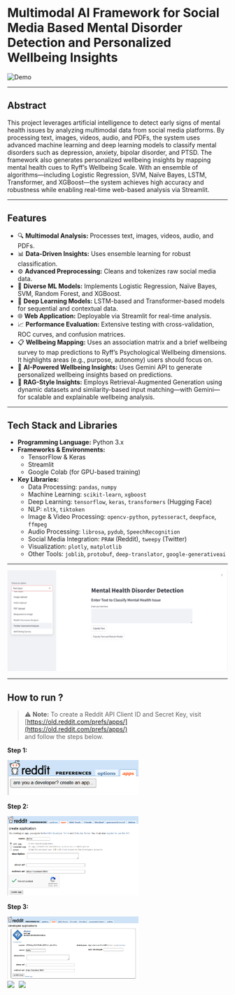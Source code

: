 # Multimodal AI Framework for Social Media Based Mental Disorder Detection and Personalized Wellbeing Insights

![Demo](https://github.com/arkapg211002/MAFSMBMDDPWI-FYP-2025/blob/main/WEB%20APP%20LANDING%20PAGE/demo.gif)

---

## Abstract

This project leverages artificial intelligence to detect early signs of mental health issues by analyzing multimodal data from social media platforms. By processing text, images, videos, audio, and PDFs, the system uses advanced machine learning and deep learning models to classify mental disorders such as depression, anxiety, bipolar disorder, and PTSD. The framework also generates personalized wellbeing insights by mapping mental health cues to Ryff’s Wellbeing Scale. With an ensemble of algorithms—including Logistic Regression, SVM, Naïve Bayes, LSTM, Transformer, and XGBoost—the system achieves high accuracy and robustness while enabling real-time web-based analysis via Streamlit.

---

## Features

- 🔍 **Multimodal Analysis:** Processes text, images, videos, audio, and PDFs.
- 📊 **Data-Driven Insights:** Uses ensemble learning for robust classification.
- ⚙️ **Advanced Preprocessing:** Cleans and tokenizes raw social media data.
- 🧠 **Diverse ML Models:** Implements Logistic Regression, Naïve Bayes, SVM, Random Forest, and XGBoost.
- 🤖 **Deep Learning Models:** LSTM-based and Transformer-based models for sequential and contextual data.
- 🌐 **Web Application:** Deployable via Streamlit for real-time analysis.
- 📈 **Performance Evaluation:** Extensive testing with cross-validation, ROC curves, and confusion matrices.
- 📋 **Wellbeing Mapping:** Uses an association matrix and a brief wellbeing survey to map predictions to Ryff’s Psychological Wellbeing dimensions. It highlights areas (e.g., purpose, autonomy) users should focus on.
- 🧠 **AI-Powered Wellbeing Insights:** Uses Gemini API to generate personalized wellbeing insights based on predictions.
- 🔁 **RAG-Style Insights:** Employs Retrieval-Augmented Generation using dynamic datasets and similarity-based input matching—with Gemini—for scalable and explainable wellbeing analysis.

---

## Tech Stack and Libraries

- **Programming Language:** Python 3.x
- **Frameworks & Environments:**  
  - TensorFlow & Keras  
  - Streamlit  
  - Google Colab (for GPU-based training)
- **Key Libraries:**  
  - Data Processing: `pandas`, `numpy`  
  - Machine Learning: `scikit-learn`, `xgboost`  
  - Deep Learning: `tensorflow`, `keras`, `transformers` (Hugging Face)  
  - NLP: `nltk`, `tiktoken`  
  - Image & Video Processing: `opencv-python`, `pytesseract`, `deepface`, `ffmpeg`  
  - Audio Processing: `librosa`, `pydub`, `SpeechRecognition`  
  - Social Media Integration: `PRAW` (Reddit), `tweepy` (Twitter)  
  - Visualization: `plotly`, `matplotlib`  
  - Other Tools: `joblib`, `protobuf`, `deep-translator`, `google-generativeai`

---

![Streamlit app](https://github.com/arkapg211002/MAFSMBMDDPWI-FYP-2025/blob/main/WEB%20APP%20IMAGES/01%20Interface.png)

---

## How to run ?

> ⚠️ **Note:** To create a Reddit API Client ID and Secret Key, visit  
> [https://old.reddit.com/prefs/apps/](https://old.reddit.com/prefs/apps/)  
> and follow the steps below.
<!-- Step 1 -->
<p><strong>Step 1:</strong></p>
<img src="https://github.com/arkapg211002/MAFSMBMDDPWI-FYP-2025/blob/main/WEB%20APP%20LANDING%20PAGE/REDDIT1.png" width="300" />

<!-- Step 2 -->
<p><strong>Step 2:</strong></p>
<img src="https://github.com/arkapg211002/MAFSMBMDDPWI-FYP-2025/blob/main/WEB%20APP%20LANDING%20PAGE/REDDIT2.png" width="300" />

<!-- Step 3 -->
<p><strong>Step 3:</strong></p>
<img src="https://github.com/arkapg211002/MAFSMBMDDPWI-FYP-2025/blob/main/WEB%20APP%20LANDING%20PAGE/REDDIT3.png" width="300" />


<div style="display: flex; gap: 10px; align-items: center;">
  <a href="https://drive.google.com/uc?export=download&id=1LguxWEB64xMTUtJ46tKPhQzZ37jGZilV" download>
    <img src="https://img.shields.io/badge/Download-Pickles_and_Required_Files-green?style=for-the-badge" />
  </a>
  <a href="https://raw.githubusercontent.com/arkapg211002/MAFSMBMDDPWI-FYP-2025/main/D05%20Deployment/WebAppV13-6.ipynb" download>
    <img src="https://img.shields.io/badge/Download-Notebook-blue?style=for-the-badge" />
  </a>
</div>


